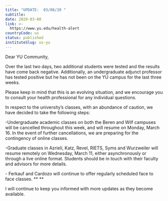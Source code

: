 ```yaml
---
title: "UPDATE:  03/08/20 "
subtitle: 
date: 2020-03-08
link: >-
  https://www.yu.edu/health-alert
countryCode: us
status: published
instituteSlug: us-yu
---
```

Dear YU Community,

Over the last two days, two additional students were tested and the results have come back negative. Additionally, an undergraduate adjunct professor has tested positive but he has not been on the YU campus for the last three weeks.

Please keep in mind that this is an evolving situation, and we encourage you to consult your health professional for any individual questions.

In respect to the university’s classes, with an abundance of caution, we have decided to take the following steps:

-Undergraduate academic classes on both the Beren and Wilf campuses will be cancelled throughout this week, and will resume on Monday, March 16. In the event of further cancellations, we are preparing for the contingency of online classes.

-Graduate classes in Azrieli, Katz, Revel, RIETS, Syms and Wurzweiler will resume remotely on Wednesday, March 11, either asynchronously or through a live online format. Students should be in touch with their faculty and advisors for more details.

\- Ferkauf and Cardozo will continue to offer regularly scheduled face to face classes. ** **

I will continue to keep you informed with more updates as they become available.

